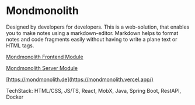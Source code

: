 # Mondmonolith

Designed by developers for developers. This is a web-solution, that enables you to make notes using a markdown-editor. Markdown helps to format notes and code fragments easily without having to write a plane text or HTML tags.


[Mondmonolith Frontend Module](https://github.com/Dittner/MondmonolithFrontend)

[Mondmonolith Server Module](https://github.com/Dittner/MondmonolithApi)

[https://mondmonolith.de](https://mondmonolith.vercel.app/)


TechStack: HTML/CSS, JS/TS, React, MobX, Java, Spring Boot, RestAPI, Docker